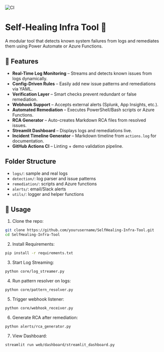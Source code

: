 ![CI](https://github.com/itssiddhant/Self_Healing-Infra-Tool/actions/workflows/github-actions.yml/badge.svg)

# Self-Healing Infra Tool 🔧

A modular tool that detects known system failures from logs and remediates them using Power Automate or Azure Functions.

## 🚀 Features

- **Real-Time Log Monitoring** – Streams and detects known issues from logs dynamically.
- **Config-Driven Rules** – Easily add new issue patterns and remediations via YAML.
- **Verification Layer** – Smart checks prevent redundant or false remediation.
- **Webhook Support** – Accepts external alerts (Splunk, App Insights, etc.).
- **Automated Remediation** – Executes PowerShell/Bash scripts or Azure Functions.
- **RCA Generator** – Auto-creates Markdown RCA files from resolved issues.
- **Streamlit Dashboard** – Displays logs and remediations live.
- **Incident Timeline Generator** – Markdown timeline from `actions.log` for documentation.
- **GitHub Actions CI** – Linting + demo validation pipeline.


## Folder Structure
- `logs/`: sample and real logs
- `detection/`: log parser and issue patterns
- `remediation/`: scripts and Azure functions
- `alerts/`: email/Slack alerts
- `utils/`: logger and helper functions

## 🧪 Usage

1. Clone the repo:
```bash
git clone https://github.com/yourusername/SelfHealing-Infra-Tool.git
cd SelfHealing-Infra-Tool
```
2. Install Requirements:
```bash
pip install -r requirements.txt
```
3. Start Log Streaming:
```bash
python core/log_streamer.py
```
4. Run pattern resolver on logs:
```bash
python core/pattern_resolver.py
```
5. Trigger webhook listener:
```bash
python core/webhook_receiver.py
```
6. Generate RCA after remediation:
```bash
python alerts/rca_generator.py
```
7. View Dashboard:
```bash
streamlit run web/dashboard/streamlit_dashboard.py
```
